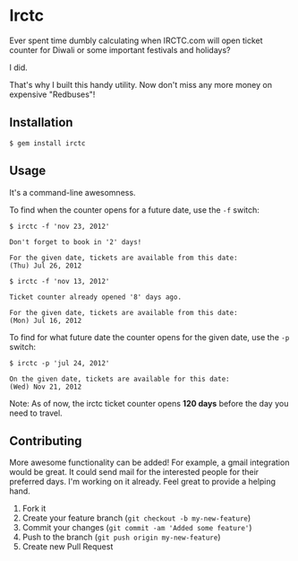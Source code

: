 # Irctc

Ever spent time dumbly calculating when IRCTC.com will open ticket counter for
Diwali or some important festivals and holidays?

I did.

That's why I built this handy utility. Now don't miss any more money on
expensive "Redbuses"!

## Installation

    $ gem install irctc

## Usage

It's a command-line awesomness.

To find when the counter opens for a future date, use the `-f` switch:

    $ irctc -f 'nov 23, 2012'
    
    Don't forget to book in '2' days!

    For the given date, tickets are available from this date:
    (Thu) Jul 26, 2012

    $ irctc -f 'nov 13, 2012'

    Ticket counter already opened '8' days ago.

    For the given date, tickets are available from this date:
    (Mon) Jul 16, 2012


To find for what future date the counter opens for the given date, use the
`-p` switch:

    $ irctc -p 'jul 24, 2012'

    On the given date, tickets are available for this date:
    (Wed) Nov 21, 2012

Note: As of now, the irctc ticket counter opens **120 days** before the day you
need to travel.

## Contributing

More awesome functionality can be added! For example, a gmail integration would
be great. It could send mail for the interested people for their preferred
days. I'm working on it already. Feel great to provide a helping hand.

1. Fork it
2. Create your feature branch (`git checkout -b my-new-feature`)
3. Commit your changes (`git commit -am 'Added some feature'`)
4. Push to the branch (`git push origin my-new-feature`)
5. Create new Pull Request
